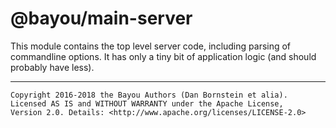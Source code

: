 @bayou/main-server
==================

This module contains the top level server code, including parsing of
commandline options. It has only a tiny bit of application logic (and should
probably have less).

- - - - - - - - - -

```
Copyright 2016-2018 the Bayou Authors (Dan Bornstein et alia).
Licensed AS IS and WITHOUT WARRANTY under the Apache License,
Version 2.0. Details: <http://www.apache.org/licenses/LICENSE-2.0>
```
